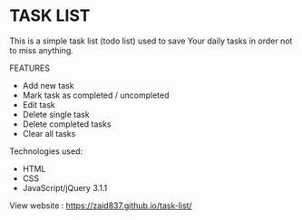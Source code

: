 # TASK LIST

This is a simple task list (todo list) used to save Your daily tasks in order not to miss anything.

FEATURES

- Add new task
- Mark task as completed / uncompleted
- Edit task
- Delete single task
- Delete completed tasks
- Clear all tasks

Technologies used:

- HTML
- CSS
- JavaScript/jQuery 3.1.1

View website : 
https://zaid837.github.io/task-list/
